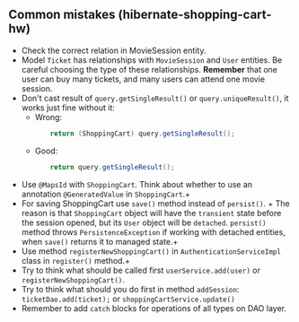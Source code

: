 ## Common mistakes (hibernate-shopping-cart-hw)

* Check the correct relation in MovieSession entity. 
* Model `Ticket` has relationships with `MovieSession` and `User` entities. 
    Be careful choosing the type of these relationships. 
    __Remember__ that one user can buy many tickets, and many users can attend one movie session.
* Don't cast result of `query.getSingleResult()` or `query.uniqueResult()`, it works just fine without it:
    - Wrong:
    ```java
           return (ShoppingCart) query.getSingleResult();
    ```
    - Good:
    ```java
           return query.getSingleResult();
    ```
* Use `@MapsId` with `ShoppingCart`. Think about whether to use an annotation `@GeneratedValue` in `ShoppingCart`.+
* For saving ShoppingCart use `save()` method instead of `persist()`. +
The reason is that `ShoppingCart` object will have the `transient` state before the session opened, but its `User` object will be `detached`. 
`persist()` method throws `PersistenceException` if working with detached entities, when `save()` returns it to managed state.+
* Use method `registerNewShoppingCart()` in `AuthenticationServiceImpl` class in `register()` method.+
* Try to think what should be called first `userService.add(user)` or `registerNewShoppingCart()`.
* Try to think what should you do first in method `addSession`: 
`ticketDao.add(ticket);` or `shoppingCartService.update()`
* Remember to add `catch` blocks for operations of all types on DAO layer.   
